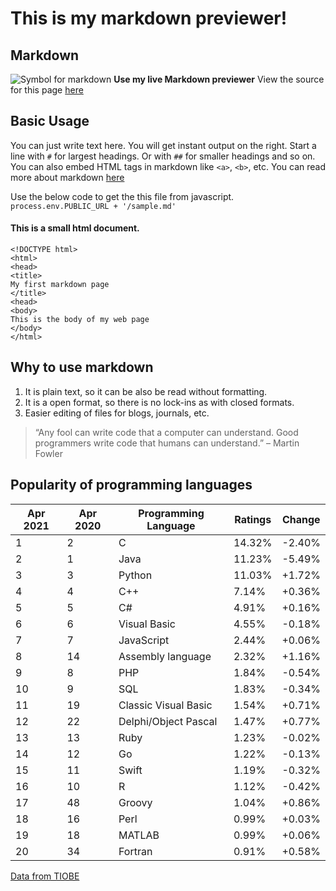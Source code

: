 # This is my markdown previewer!

## Markdown
![Symbol for markdown](https://upload.wikimedia.org/wikipedia/commons/thumb/4/48/Markdown-mark.svg/208px-Markdown-mark.svg.png "Markdown symbol")
**Use my live Markdown previewer**
View the source for this page [here](https://github.com/ShankarCodes/freecodecamp-frontend/tree/master/react_apps/)
## Basic Usage
You can just write text here.
You will get instant output on the right.
Start a line with `#` for largest headings.
Or with `##` for smaller headings and so on.
You can also embed HTML tags in markdown like `<a>`, `<b>`, etc.
You can read more about markdown [here]("https://en.wikipedia.org/wiki/Markdown")

Use the below code to get the this file from javascript.
`process.env.PUBLIC_URL + '/sample.md'`
#### This is a small html document.
```
<!DOCTYPE html>
<html>
<head>
<title>
My first markdown page
</title>
<head>
<body>
This is the body of my web page
</body>
</html>
```

## Why to use markdown
1. It is plain text, so it can be also be read without formatting.
2. It is a open format, so there is no lock-ins as with closed formats.
3. Easier editing of files for blogs, journals, etc.


> “Any fool can write code that a computer can understand. Good programmers write code that humans can understand.” – Martin Fowler


## Popularity of programming languages

| Apr 2021 | Apr 2020 | Programming Language | Ratings | Change |
|----------|----------|----------------------|---------|--------|
| 1        | 2        | C                    | 14.32%  | -2.40% |
| 2        | 1        | Java                 | 11.23%  | -5.49% |
| 3        | 3        | Python               | 11.03%  | +1.72% |
| 4        | 4        | C++                  | 7.14%   | +0.36% |
| 5        | 5        | C#                   | 4.91%   | +0.16% |
| 6        | 6        | Visual Basic         | 4.55%   | -0.18% |
| 7        | 7        | JavaScript           | 2.44%   | +0.06% |
| 8        | 14       | Assembly language    | 2.32%   | +1.16% |
| 9        | 8        | PHP                  | 1.84%   | -0.54% |
| 10       | 9        | SQL                  | 1.83%   | -0.34% |
| 11       | 19       | Classic Visual Basic | 1.54%   | +0.71% |
| 12       | 22       | Delphi/Object Pascal | 1.47%   | +0.77% |
| 13       | 13       | Ruby                 | 1.23%   | -0.02% |
| 14       | 12       | Go                   | 1.22%   | -0.13% |
| 15       | 11       | Swift                | 1.19%   | -0.32% |
| 16       | 10       | R                    | 1.12%   | -0.42% |
| 17       | 48       | Groovy               | 1.04%   | +0.86% |
| 18       | 16       | Perl                 | 0.99%   | +0.03% |
| 19       | 18       | MATLAB               | 0.99%   | +0.06% |
| 20       | 34       | Fortran              | 0.91%   | +0.58% |

[Data from TIOBE](https://www.tiobe.com/tiobe-index/)